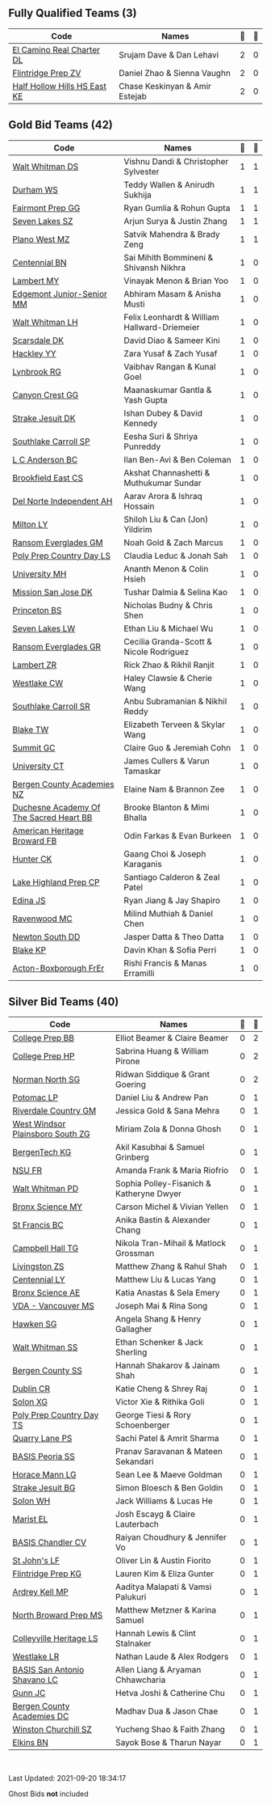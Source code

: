 ## Fully Qualified Teams (3)
| Code | Names | 🥇 | 🥈 | 
| --- | --- | --- | --- |
| [El Camino Real Charter DL](http://tournaments.tech/?team=61490adee6c29c2e8762bfab) | Srujam Dave & Dan Lehavi | 2 | 0 |
| [Flintridge Prep ZV](http://tournaments.tech/?team=61490adee6c29c2e8762bfac) | Daniel Zhao & Sienna Vaughn | 2 | 0 |
| [Half Hollow Hills HS East KE](http://tournaments.tech/?team=61490adee6c29c2e8762bfc0) | Chase Keskinyan & Amir Estejab | 2 | 0 |

## Gold Bid Teams (42)
| Code | Names | 🥇 | 🥈 | 
| --- | --- | --- | --- |
| [Walt Whitman DS](http://tournaments.tech/?team=61490adee6c29c2e8762bfa9) | Vishnu Dandi & Christopher Sylvester | 1 | 1 |
| [Durham WS](http://tournaments.tech/?team=61490adee6c29c2e8762bfaa) | Teddy Wallen & Anirudh Sukhija | 1 | 1 |
| [Fairmont Prep GG](http://tournaments.tech/?team=61490adee6c29c2e8762bfb1) | Ryan Gumlia & Rohun Gupta | 1 | 1 |
| [Seven Lakes SZ](http://tournaments.tech/?team=61490adee6c29c2e8762bfc6) | Arjun Surya & Justin Zhang | 1 | 1 |
| [Plano West MZ](http://tournaments.tech/?team=61490adee6c29c2e8762bfd3) | Satvik Mahendra & Brady Zeng | 1 | 1 |
| [Centennial BN](http://tournaments.tech/?team=61490adee6c29c2e8762bfad) | Sai Mihith Bommineni & Shivansh Nikhra | 1 | 0 |
| [Lambert MY](http://tournaments.tech/?team=61490adee6c29c2e8762bfae) | Vinayak Menon & Brian Yoo | 1 | 0 |
| [Edgemont Junior-Senior MM](http://tournaments.tech/?team=61490adee6c29c2e8762bfaf) | Abhiram Masam & Anisha Musti | 1 | 0 |
| [Walt Whitman LH](http://tournaments.tech/?team=61490adee6c29c2e8762bfb0) | Felix Leonhardt & William Hallward-Driemeier | 1 | 0 |
| [Scarsdale DK](http://tournaments.tech/?team=61490adee6c29c2e8762bfb2) | David Diao & Sameer Kini | 1 | 0 |
| [Hackley YY](http://tournaments.tech/?team=61490adee6c29c2e8762bfb4) | Zara Yusaf & Zach Yusaf | 1 | 0 |
| [Lynbrook RG](http://tournaments.tech/?team=61490adee6c29c2e8762bfb5) | Vaibhav Rangan & Kunal Goel | 1 | 0 |
| [Canyon Crest GG](http://tournaments.tech/?team=61490adee6c29c2e8762bfb6) | Maanaskumar Gantla & Yash Gupta | 1 | 0 |
| [Strake Jesuit DK](http://tournaments.tech/?team=61490adee6c29c2e8762bfb8) | Ishan Dubey & David Kennedy | 1 | 0 |
| [Southlake Carroll SP](http://tournaments.tech/?team=61490adee6c29c2e8762bfb9) | Eesha Suri & Shriya Punreddy | 1 | 0 |
| [L C Anderson BC](http://tournaments.tech/?team=61490adee6c29c2e8762bfbc) | Ilan Ben-Avi & Ben Coleman | 1 | 0 |
| [Brookfield East CS](http://tournaments.tech/?team=61490adee6c29c2e8762bfbd) | Akshat Channashetti & Muthukumar Sundar | 1 | 0 |
| [Del Norte Independent AH](http://tournaments.tech/?team=61490adee6c29c2e8762bfbf) | Aarav Arora & Ishraq Hossain | 1 | 0 |
| [Milton LY](http://tournaments.tech/?team=61490adee6c29c2e8762bfc2) | Shiloh Liu & Can (Jon) Yildirim | 1 | 0 |
| [Ransom Everglades GM](http://tournaments.tech/?team=61490adee6c29c2e8762bfc3) | Noah Gold & Zach Marcus | 1 | 0 |
| [Poly Prep Country Day LS](http://tournaments.tech/?team=61490adee6c29c2e8762bfc4) | Claudia Leduc & Jonah Sah | 1 | 0 |
| [University MH](http://tournaments.tech/?team=61490adee6c29c2e8762bfc5) | Ananth Menon & Colin Hsieh | 1 | 0 |
| [Mission San Jose DK](http://tournaments.tech/?team=61490adee6c29c2e8762bfc7) | Tushar Dalmia & Selina Kao | 1 | 0 |
| [Princeton BS](http://tournaments.tech/?team=61490adee6c29c2e8762bfc9) | Nicholas Budny & Chris Shen | 1 | 0 |
| [Seven Lakes LW](http://tournaments.tech/?team=61490adee6c29c2e8762bfca) | Ethan Liu & Michael Wu | 1 | 0 |
| [Ransom Everglades GR](http://tournaments.tech/?team=61490adee6c29c2e8762bfcb) | Cecilia Granda-Scott & Nicole Rodriguez | 1 | 0 |
| [Lambert ZR](http://tournaments.tech/?team=61490adee6c29c2e8762bfcd) | Rick Zhao & Rikhil Ranjit | 1 | 0 |
| [Westlake CW](http://tournaments.tech/?team=61490adee6c29c2e8762bfce) | Haley Clawsie & Cherie Wang | 1 | 0 |
| [Southlake Carroll SR](http://tournaments.tech/?team=61490adee6c29c2e8762bfcf) | Anbu Subramanian & Nikhil Reddy | 1 | 0 |
| [Blake TW](http://tournaments.tech/?team=61490adee6c29c2e8762bfd0) | Elizabeth Terveen & Skylar Wang | 1 | 0 |
| [Summit GC](http://tournaments.tech/?team=61490adee6c29c2e8762bfd1) | Claire Guo & Jeremiah Cohn | 1 | 0 |
| [University CT](http://tournaments.tech/?team=61490adee6c29c2e8762bfd4) | James Cullers & Varun Tamaskar | 1 | 0 |
| [Bergen County Academies NZ](http://tournaments.tech/?team=61490adee6c29c2e8762bfd8) | Elaine Nam & Brannon Zee | 1 | 0 |
| [Duchesne Academy Of The Sacred Heart BB](http://tournaments.tech/?team=61490adee6c29c2e8762bfdb) | Brooke Blanton & Mimi Bhalla | 1 | 0 |
| [American Heritage Broward FB](http://tournaments.tech/?team=61490adee6c29c2e8762bfdc) | Odin Farkas & Evan Burkeen | 1 | 0 |
| [Hunter CK](http://tournaments.tech/?team=61490adee6c29c2e8762bfdd) | Gaang Choi & Joseph Karaganis | 1 | 0 |
| [Lake Highland Prep CP](http://tournaments.tech/?team=61490adee6c29c2e8762bfe4) | Santiago Calderon & Zeal Patel | 1 | 0 |
| [Edina JS](http://tournaments.tech/?team=61490adee6c29c2e8762bfe6) | Ryan Jiang & Jay Shapiro | 1 | 0 |
| [Ravenwood MC](http://tournaments.tech/?team=61490adee6c29c2e8762bfe7) | Milind Muthiah & Daniel Chen | 1 | 0 |
| [Newton South DD](http://tournaments.tech/?team=61490adee6c29c2e8762bff4) | Jasper Datta & Theo Datta | 1 | 0 |
| [Blake KP](http://tournaments.tech/?team=61490adee6c29c2e8762bff8) | Davin Khan & Sofia Perri | 1 | 0 |
| [Acton-Boxborough FrEr](http://tournaments.tech/?team=61490adee6c29c2e8762bfff) | Rishi Francis & Manas Erramilli | 1 | 0 |

## Silver Bid Teams (40)
| Code | Names | 🥇 | 🥈 | 
| --- | --- | --- | --- |
| [College Prep BB](http://tournaments.tech/?team=61490adee6c29c2e8762bfb3) | Elliot Beamer & Claire Beamer | 0 | 2 |
| [College Prep HP](http://tournaments.tech/?team=61490adee6c29c2e8762bfbe) | Sabrina Huang & William Pirone | 0 | 2 |
| [Norman North SG](http://tournaments.tech/?team=61490adee6c29c2e8762bfd7) | Ridwan Siddique & Grant Goering | 0 | 2 |
| [Potomac LP](http://tournaments.tech/?team=61490adee6c29c2e8762bfb7) | Daniel Liu & Andrew Pan | 0 | 1 |
| [Riverdale Country GM](http://tournaments.tech/?team=61490adee6c29c2e8762bfba) | Jessica Gold & Sana Mehra | 0 | 1 |
| [West Windsor Plainsboro South ZG](http://tournaments.tech/?team=61490adee6c29c2e8762bfbb) | Miriam Zola & Donna Ghosh | 0 | 1 |
| [BergenTech KG](http://tournaments.tech/?team=61490adee6c29c2e8762bfc1) | Akil Kasubhai & Samuel Grinberg | 0 | 1 |
| [NSU FR](http://tournaments.tech/?team=61490adee6c29c2e8762bfc8) | Amanda Frank & Maria Riofrio | 0 | 1 |
| [Walt Whitman PD](http://tournaments.tech/?team=61490adee6c29c2e8762bfcc) | Sophia Polley-Fisanich & Katheryne Dwyer | 0 | 1 |
| [Bronx Science MY](http://tournaments.tech/?team=61490adee6c29c2e8762bfd5) | Carson Michel & Vivian Yellen | 0 | 1 |
| [St Francis BC](http://tournaments.tech/?team=61490adee6c29c2e8762bfd6) | Anika Bastin & Alexander Chang | 0 | 1 |
| [Campbell Hall TG](http://tournaments.tech/?team=61490adee6c29c2e8762bfd9) | Nikola Tran-Mihail & Matlock Grossman | 0 | 1 |
| [Livingston ZS](http://tournaments.tech/?team=61490adee6c29c2e8762bfda) | Matthew Zhang & Rahul Shah | 0 | 1 |
| [Centennial LY](http://tournaments.tech/?team=61490adee6c29c2e8762bfde) | Matthew Liu & Lucas Yang | 0 | 1 |
| [Bronx Science AE](http://tournaments.tech/?team=61490adee6c29c2e8762bfdf) | Katia Anastas & Sela Emery | 0 | 1 |
| [VDA - Vancouver MS](http://tournaments.tech/?team=61490adee6c29c2e8762bfe0) | Joseph Mai & Rina Song | 0 | 1 |
| [Hawken SG](http://tournaments.tech/?team=61490adee6c29c2e8762bfe1) | Angela Shang & Henry Gallagher | 0 | 1 |
| [Walt Whitman SS](http://tournaments.tech/?team=61490adee6c29c2e8762bfe2) | Ethan Schenker & Jack Sherling | 0 | 1 |
| [Bergen County SS](http://tournaments.tech/?team=61490adee6c29c2e8762bfe8) | Hannah Shakarov & Jainam Shah | 0 | 1 |
| [Dublin CR](http://tournaments.tech/?team=61490adee6c29c2e8762bfe9) | Katie Cheng & Shrey Raj | 0 | 1 |
| [Solon XG](http://tournaments.tech/?team=61490adee6c29c2e8762bfea) | Victor Xie & Rithika Goli | 0 | 1 |
| [Poly Prep Country Day TS](http://tournaments.tech/?team=61490adee6c29c2e8762bfeb) | George Tiesi & Rory Schoenberger | 0 | 1 |
| [Quarry Lane PS](http://tournaments.tech/?team=61490adee6c29c2e8762bfec) | Sachi Patel & Amrit Sharma | 0 | 1 |
| [BASIS Peoria SS](http://tournaments.tech/?team=61490adee6c29c2e8762bfed) | Pranav Saravanan & Mateen Sekandari | 0 | 1 |
| [Horace Mann LG](http://tournaments.tech/?team=61490adee6c29c2e8762bfee) | Sean Lee & Maeve Goldman | 0 | 1 |
| [Strake Jesuit BG](http://tournaments.tech/?team=61490adee6c29c2e8762bfef) | Simon Bloesch & Ben Goldin | 0 | 1 |
| [Solon WH](http://tournaments.tech/?team=61490adee6c29c2e8762bff0) | Jack Williams & Lucas He | 0 | 1 |
| [Marist EL](http://tournaments.tech/?team=61490adee6c29c2e8762bff1) | Josh Escayg & Claire Lauterbach | 0 | 1 |
| [BASIS Chandler CV](http://tournaments.tech/?team=61490adee6c29c2e8762bff2) | Raiyan Choudhury & Jennifer Vo | 0 | 1 |
| [St John's LF](http://tournaments.tech/?team=61490adee6c29c2e8762bff7) | Oliver Lin & Austin Fiorito | 0 | 1 |
| [Flintridge Prep KG](http://tournaments.tech/?team=61490adee6c29c2e8762c000) | Lauren Kim & Eliza Gunter | 0 | 1 |
| [Ardrey Kell MP](http://tournaments.tech/?team=61490adee6c29c2e8762c001) | Aaditya Malapati & Vamsi Palukuri | 0 | 1 |
| [North Broward Prep MS](http://tournaments.tech/?team=61490adee6c29c2e8762c002) | Matthew Metzner & Karina Samuel | 0 | 1 |
| [Colleyville Heritage LS](http://tournaments.tech/?team=61490adee6c29c2e8762c006) | Hannah Lewis & Clint Stalnaker | 0 | 1 |
| [Westlake LR](http://tournaments.tech/?team=61490adee6c29c2e8762c00e) | Nathan Laude & Alex Rodgers | 0 | 1 |
| [BASIS San Antonio Shavano LC](http://tournaments.tech/?team=61490adee6c29c2e8762c015) | Allen Liang & Aryaman Chhawcharia | 0 | 1 |
| [Gunn JC](http://tournaments.tech/?team=61490adee6c29c2e8762c016) | Hetva Joshi & Catherine Chu | 0 | 1 |
| [Bergen County Academies DC](http://tournaments.tech/?team=61490adee6c29c2e8762c05e) | Madhav Dua & Jason Chae | 0 | 1 |
| [Winston Churchill SZ](http://tournaments.tech/?team=61490adee6c29c2e8762c060) | Yucheng Shao & Faith Zhang | 0 | 1 |
| [Elkins BN](http://tournaments.tech/?team=61490adee6c29c2e8762c063) | Sayok Bose & Tharun Nayar | 0 | 1 |

<br><p>Last Updated: 2021-09-20 18:34:17</p>
Ghost Bids **not** included